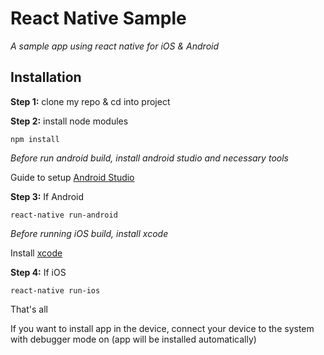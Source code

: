 # React Native Sample

*A sample app using react native for iOS & Android*

## Installation

**Step 1:** clone my repo & cd into project

**Step 2:** install node modules

```
npm install
```

*Before run android build, install android studio and necessary tools*

Guide to setup [Android Studio ](https://facebook.github.io/react-native/docs/android-setup.html)

**Step 3:** If Android

```
react-native run-android

```

*Before running iOS build, install xcode*

Install [xcode ](https://developer.apple.com/xcode/download/)

**Step 4:** If iOS

```
react-native run-ios

```

That's all

If you want to install app in the device, connect your device to the system with debugger mode on (app will be installed automatically)
